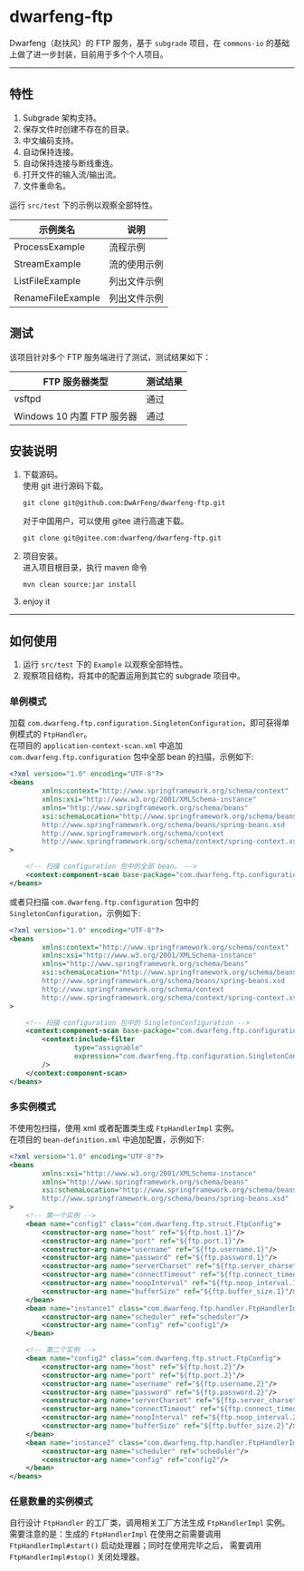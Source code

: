 # dwarfeng-ftp

Dwarfeng（赵扶风）的 FTP 服务，基于 `subgrade` 项目，在 `commons-io` 的基础上做了进一步封装，目前用于多个个人项目。

---

## 特性

1. Subgrade 架构支持。
2. 保存文件时创建不存在的目录。
3. 中文编码支持。
4. 自动保持连接。
5. 自动保持连接与断线重连。
6. 打开文件的输入流/输出流。
7. 文件重命名。

运行 `src/test` 下的示例以观察全部特性。

| 示例类名              | 说明     |
|-------------------|--------|
| ProcessExample    | 流程示例   |
| StreamExample     | 流的使用示例 |
| ListFileExample   | 列出文件示例 |
| RenameFileExample | 列出文件示例 |

## 测试

该项目针对多个 FTP 服务端进行了测试，测试结果如下：

| FTP 服务器类型             | 测试结果 |
|-----------------------|------|
| vsftpd                | 通过   |
| Windows 10 内置 FTP 服务器 | 通过   |

## 安装说明

1. 下载源码。  
   使用 git 进行源码下载。
   ```
   git clone git@github.com:DwArFeng/dwarfeng-ftp.git
   ```
   对于中国用户，可以使用 gitee 进行高速下载。
   ```
   git clone git@gitee.com:dwarfeng/dwarfeng-ftp.git
   ```

2. 项目安装。  
   进入项目根目录，执行 maven 命令
   ```
   mvn clean source:jar install
   ```

3. enjoy it

---

## 如何使用

1. 运行 `src/test` 下的 `Example` 以观察全部特性。
2. 观察项目结构，将其中的配置运用到其它的 subgrade 项目中。

### 单例模式

加载 `com.dwarfeng.ftp.configuration.SingletonConfiguration`，即可获得单例模式的 `FtpHandler`。  
在项目的 `application-context-scan.xml` 中追加 `com.dwarfeng.ftp.configuration` 包中全部 bean 的扫描，示例如下:

```xml
<?xml version="1.0" encoding="UTF-8"?>
<beans
        xmlns:context="http://www.springframework.org/schema/context"
        xmlns:xsi="http://www.w3.org/2001/XMLSchema-instance"
        xmlns="http://www.springframework.org/schema/beans"
        xsi:schemaLocation="http://www.springframework.org/schema/beans
        http://www.springframework.org/schema/beans/spring-beans.xsd
        http://www.springframework.org/schema/context
        http://www.springframework.org/schema/context/spring-context.xsd"
>

    <!-- 扫描 configuration 包中的全部 bean。 -->
    <context:component-scan base-package="com.dwarfeng.ftp.configuration"/>
</beans>
```

或者只扫描 `com.dwarfeng.ftp.configuration` 包中的 `SingletonConfiguration`，示例如下:

```xml
<?xml version="1.0" encoding="UTF-8"?>
<beans
        xmlns:context="http://www.springframework.org/schema/context"
        xmlns:xsi="http://www.w3.org/2001/XMLSchema-instance"
        xmlns="http://www.springframework.org/schema/beans"
        xsi:schemaLocation="http://www.springframework.org/schema/beans
        http://www.springframework.org/schema/beans/spring-beans.xsd
        http://www.springframework.org/schema/context
        http://www.springframework.org/schema/context/spring-context.xsd"
>

    <!-- 扫描 configuration 包中的 SingletonConfiguration -->
    <context:component-scan base-package="com.dwarfeng.ftp.configuration" use-default-filters="false">
        <context:include-filter
                type="assignable"
                expression="com.dwarfeng.ftp.configuration.SingletonConfiguration"
        />
    </context:component-scan>
</beans>
```

### 多实例模式

不使用包扫描，使用 xml 或者配置类生成 `FtpHandlerImpl` 实例。  
在项目的 `bean-definition.xml` 中追加配置，示例如下:

```xml
<?xml version="1.0" encoding="UTF-8"?>
<beans
        xmlns:xsi="http://www.w3.org/2001/XMLSchema-instance"
        xmlns="http://www.springframework.org/schema/beans"
        xsi:schemaLocation="http://www.springframework.org/schema/beans
        http://www.springframework.org/schema/beans/spring-beans.xsd"
>
    <!-- 第一个实例 -->
    <bean name="config1" class="com.dwarfeng.ftp.struct.FtpConfig">
        <constructor-arg name="host" ref="${ftp.host.1}"/>
        <constructor-arg name="port" ref="${ftp.port.1}"/>
        <constructor-arg name="username" ref="${ftp.username.1}"/>
        <constructor-arg name="password" ref="${ftp.password.1}"/>
        <constructor-arg name="serverCharset" ref="${ftp.server_charset.1}"/>
        <constructor-arg name="connectTimeout" ref="${ftp.connect_timeout.1}"/>
        <constructor-arg name="noopInterval" ref="${ftp.noop_interval.1}"/>
        <constructor-arg name="bufferSize" ref="${ftp.buffer_size.1}"/>
    </bean>
    <bean name="instance1" class="com.dwarfeng.ftp.handler.FtpHandlerImpl">
        <constructor-arg name="scheduler" ref="scheduler"/>
        <constructor-arg name="config" ref="config1"/>
    </bean>

    <!-- 第二个实例 -->
    <bean name="config2" class="com.dwarfeng.ftp.struct.FtpConfig">
        <constructor-arg name="host" ref="${ftp.host.2}"/>
        <constructor-arg name="port" ref="${ftp.port.2}"/>
        <constructor-arg name="username" ref="${ftp.username.2}"/>
        <constructor-arg name="password" ref="${ftp.password.2}"/>
        <constructor-arg name="serverCharset" ref="${ftp.server_charset.2}"/>
        <constructor-arg name="connectTimeout" ref="${ftp.connect_timeout.2}"/>
        <constructor-arg name="noopInterval" ref="${ftp.noop_interval.2}"/>
        <constructor-arg name="bufferSize" ref="${ftp.buffer_size.2}"/>
    </bean>
    <bean name="instance2" class="com.dwarfeng.ftp.handler.FtpHandlerImpl">
        <constructor-arg name="scheduler" ref="scheduler"/>
        <constructor-arg name="config" ref="config2"/>
    </bean>
</beans>
```

### 任意数量的实例模式

自行设计 `FtpHandler` 的工厂类，调用相关工厂方法生成 `FtpHandlerImpl` 实例。
需要注意的是：生成的 `FtpHandlerImpl` 在使用之前需要调用 `FtpHandlerImpl#start()` 启动处理器；同时在使用完毕之后，
需要调用 `FtpHandlerImpl#stop()` 关闭处理器。

